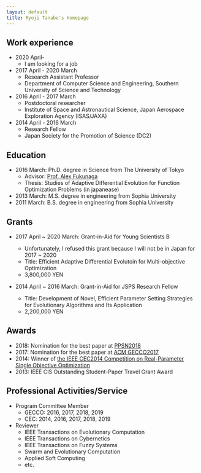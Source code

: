 ```yaml
---
layout: default
title: Ryoji Tanabe's Homepage
---
```


## Work experience

* 2020 April-
  * I am looking for a job
* 2017 April - 2020 March
  * Research Assistant Professor
  * Department of Computer Science and Engineering, Southern University of Science and Technology
* 2016 April - 2017 March
  * Postdoctoral researcher
  * Institute of Space and Astronautical Science, Japan Aerospace Exploration Agency (ISAS/JAXA)
* 2014 April - 2016 March
  * Research Fellow
  * Japan Society for the Promotion of Science (DC2)

## Education

* 2016 March: Ph.D. degree in Science from The University of Tokyo
  * Advisor: [Prof. Alex Fukunaga](http://metahack.org/index.html)
  * Thesis: Studies of Adaptive Differential Evolution for Function Optimization Problems (in japanease)
* 2013 March: M.S. degree in engineering from Sophia University
* 2011 March: B.S. degree in engineering from Sophia University

## Grants

* 2017 April ~ 2020 March: Grant-in-Aid for Young Scientists B
  * Unfortunately, I refused this grant because I will not be in Japan for 2017 ~ 2020
  * Title: Efficient Adaptive Differential Evolutoin for Multi-objective Optimization
  * 3,800,000 YEN

* 2014 April ~ 2016 March: Grant-in-Aid for JSPS Research Fellow
  * Title: Development of Novel, Efficient Parameter Setting Strategies for Evolutionary Algorithms and Its Application 
  * 2,200,000 YEN

## Awards

* 2018: Nomination for the best paper at [PPSN2018](http://ppsn2018.dei.uc.pt/)
* 2017: Nomination for the best paper at [ACM GECCO2017](http://gecco-2017.sigevo.org/) 
* 2014: Winner of [the IEEE CEC2014 Competition on Real-Parameter Single Objective Optimization](http://www3.ntu.edu.sg/home/EPNSugan/index_files/CEC2014/CEC2014.htm)
* 2013: IEEE CIS Outstanding Student-Paper Travel Grant Award

## Professional Activities/Service

* Program Committee Member
  * GECCO: 2016, 2017, 2018, 2019
  * CEC: 2014, 2016, 2017, 2018, 2019
* Reviewer
  * IEEE Transactions on Evolutionary Computation
  * IEEE Transactions on Cybernetics
  * IEEE Transactions on Fuzzy Systems
  * Swarm and Evolutionary Computation
  * Applied Soft Computing
  * etc.


